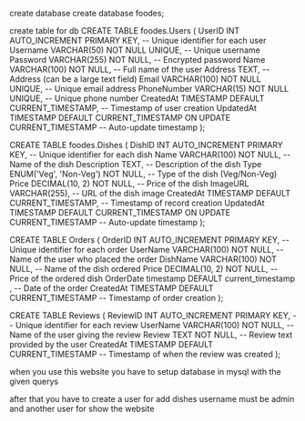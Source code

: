 create database
create database foodes;

create table for db
CREATE TABLE foodes.Users (
    UserID INT AUTO_INCREMENT PRIMARY KEY, -- Unique identifier for each user
    Username VARCHAR(50) NOT NULL UNIQUE,  -- Unique username
    Password VARCHAR(255) NOT NULL,    -- Encrypted password
    Name VARCHAR(100) NOT NULL,            -- Full name of the user
    Address TEXT,                          -- Address (can be a large text field)
    Email VARCHAR(100) NOT NULL UNIQUE,    -- Unique email address
    PhoneNumber VARCHAR(15) NOT NULL UNIQUE, -- Unique phone number
    CreatedAt TIMESTAMP DEFAULT CURRENT_TIMESTAMP, -- Timestamp of user creation
    UpdatedAt TIMESTAMP DEFAULT CURRENT_TIMESTAMP ON UPDATE CURRENT_TIMESTAMP -- Auto-update timestamp
);

CREATE TABLE foodes.Dishes (
    DishID INT AUTO_INCREMENT PRIMARY KEY, -- Unique identifier for each dish
    Name VARCHAR(100) NOT NULL,            -- Name of the dish
    Description TEXT,                      -- Description of the dish
    Type ENUM('Veg', 'Non-Veg') NOT NULL,  -- Type of the dish (Veg/Non-Veg)
    Price DECIMAL(10, 2) NOT NULL,         -- Price of the dish
    ImageURL VARCHAR(255),                 -- URL of the dish image
    CreatedAt TIMESTAMP DEFAULT CURRENT_TIMESTAMP, -- Timestamp of record creation
    UpdatedAt TIMESTAMP DEFAULT CURRENT_TIMESTAMP ON UPDATE CURRENT_TIMESTAMP -- Auto-update timestamp
);

CREATE TABLE Orders (
    OrderID INT AUTO_INCREMENT PRIMARY KEY,       -- Unique identifier for each order
    UserName VARCHAR(100) NOT NULL,               -- Name of the user who placed the order
    DishName VARCHAR(100) NOT NULL,               -- Name of the dish ordered
    Price DECIMAL(10, 2) NOT NULL,                -- Price of the ordered dish
    OrderDate timestamp DEFAULT current_timestamp ,          -- Date of the order
    CreatedAt TIMESTAMP DEFAULT CURRENT_TIMESTAMP -- Timestamp of order creation
);

CREATE TABLE Reviews (
    ReviewID INT AUTO_INCREMENT PRIMARY KEY, -- Unique identifier for each review
    UserName VARCHAR(100) NOT NULL,          -- Name of the user giving the review
    Review TEXT NOT NULL,                    -- Review text provided by the user
    CreatedAt TIMESTAMP DEFAULT CURRENT_TIMESTAMP -- Timestamp of when the review was created
);

when you use this website you have to setup database in mysql with the given querys

after that you have to create a user for add dishes username must be admin and another user for show the website 